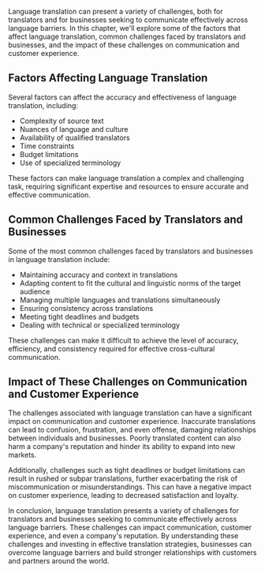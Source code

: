 
Language translation can present a variety of challenges, both for translators and for businesses seeking to communicate effectively across language barriers. In this chapter, we'll explore some of the factors that affect language translation, common challenges faced by translators and businesses, and the impact of these challenges on communication and customer experience.

Factors Affecting Language Translation
--------------------------------------

Several factors can affect the accuracy and effectiveness of language translation, including:

* Complexity of source text
* Nuances of language and culture
* Availability of qualified translators
* Time constraints
* Budget limitations
* Use of specialized terminology

These factors can make language translation a complex and challenging task, requiring significant expertise and resources to ensure accurate and effective communication.

Common Challenges Faced by Translators and Businesses
-----------------------------------------------------

Some of the most common challenges faced by translators and businesses in language translation include:

* Maintaining accuracy and context in translations
* Adapting content to fit the cultural and linguistic norms of the target audience
* Managing multiple languages and translations simultaneously
* Ensuring consistency across translations
* Meeting tight deadlines and budgets
* Dealing with technical or specialized terminology

These challenges can make it difficult to achieve the level of accuracy, efficiency, and consistency required for effective cross-cultural communication.

Impact of These Challenges on Communication and Customer Experience
-------------------------------------------------------------------

The challenges associated with language translation can have a significant impact on communication and customer experience. Inaccurate translations can lead to confusion, frustration, and even offense, damaging relationships between individuals and businesses. Poorly translated content can also harm a company's reputation and hinder its ability to expand into new markets.

Additionally, challenges such as tight deadlines or budget limitations can result in rushed or subpar translations, further exacerbating the risk of miscommunication or misunderstandings. This can have a negative impact on customer experience, leading to decreased satisfaction and loyalty.

In conclusion, language translation presents a variety of challenges for translators and businesses seeking to communicate effectively across language barriers. These challenges can impact communication, customer experience, and even a company's reputation. By understanding these challenges and investing in effective translation strategies, businesses can overcome language barriers and build stronger relationships with customers and partners around the world.

